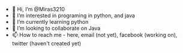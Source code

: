 - 👋 Hi, I’m @Miras3210
- 👀 I’m interested in programing in python, and java
- 🌱 I’m currently learning python
- 💞️ I’m looking to collaborate on Java
- 📫 How to reach me - here, email (not yet), facebook (working on), twitter (haven't created yet)

<!---
Miras3210/Miras3210 is a ✨ special ✨ repository because its `README.md` (this file) appears on your GitHub profile.
You can click the Preview link to take a look at your changes.
--->

